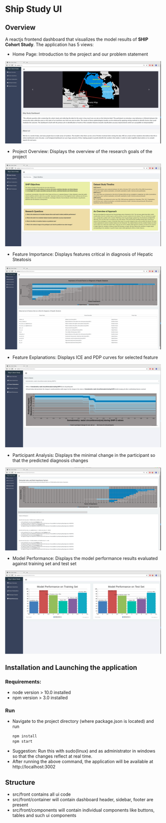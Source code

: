 # Ship Study UI

## Overview

A reactjs frontend dashboard that visualizes the model results of **SHIP Cohort Study**. The application has 5 views:

- Home Page: Introduction to the project and our problem statement

![Home-Page](static/Home_page.png)

- Project Overview: Displays the overview of the research goals of the project

![Project-Overview](static/Project_Overview.png)

- Feature Importance: Displays features critical in diagnosis of Hepatic Steatosis

![Feature-Importance](static/Feature_Importance.png)

- Feature Explanations: Displays ICE and PDP curves for selected feature

![Feature-Explanations](static/Feature_Explanations.png)

- Participant Analysis: Displays the minimal change in the participant so that the predicted diagnosis changes

![Participant-Analysis](static/Participant_Analysis.png)

- Model Performance: Displays the model performance results evaluated against training set and test set

![Model-Performance](static/Model_Performance.png)

## Installation and Launching the application

### Requirements:

- node version > 10.0 installed
- npm version > 3.0 installed

### Run

- Navigate to the project directory (where package.json is located) and run
  ```cmd
  npm install
  npm start
  ```
- Suggestion: Run this with sudo(linux) and as administrator in windows so that the changes reflect at real time.
- After running the above command, the application will be available at http://localhost:3002

## Structure

- src/front contains all ui code
- src/front/container will contain dashboard header, sidebar, footer are present
- src/front/components will contain individual components like buttons, tables and such ui components
